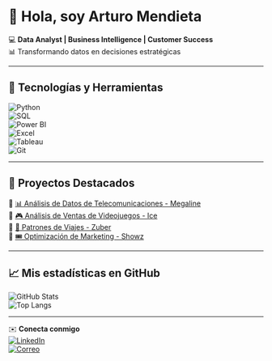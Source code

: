 
<!--
**artiie5/artiie5** is a ✨ _special_ ✨ repository because its `README.md` (this file) appears on your GitHub profile. -->

# 👋 Hola, soy Arturo Mendieta  

💻 **Data Analyst | Business Intelligence | Customer Success**  
📊 Transformando datos en decisiones estratégicas  

---

## 🚀 Tecnologías y Herramientas  
![Python](https://img.shields.io/badge/Python-3776AB?logo=python&logoColor=white)  
![SQL](https://img.shields.io/badge/SQL-4479A1?logo=postgresql&logoColor=white)  
![Power BI](https://img.shields.io/badge/Power%20BI-F2C811?logo=power-bi&logoColor=black)  
![Excel](https://img.shields.io/badge/Excel-217346?logo=microsoft-excel&logoColor=white)  
![Tableau](https://img.shields.io/badge/Tableau-E97627?logo=tableau&logoColor=white)  
![Git](https://img.shields.io/badge/Git-F05032?logo=git&logoColor=white)  

---

## 📂 Proyectos Destacados  
🔹 [📊 Análisis de Datos de Telecomunicaciones - Megaline](https://github.com/artiie5/proyecto-megaline)  
🔹 [🎮 Análisis de Ventas de Videojuegos - Ice](https://github.com/artiie5/proyecto-ice)  
🔹 [🚕 Patrones de Viajes - Zuber](https://github.com/artiie5/proyecto-zuber)  
🔹 [🎟️ Optimización de Marketing - Showz](https://github.com/artiie5/proyecto-showz)  

---

## 📈 Mis estadísticas en GitHub  
![GitHub Stats](https://github-readme-stats.vercel.app/api?username=artiie5&show_icons=true&theme=tokyonight)  
![Top Langs](https://github-readme-stats.vercel.app/api/top-langs/?username=artiie5&layout=compact&theme=tokyonight)  

---

✉️ **Conecta conmigo**  
[![LinkedIn](https://img.shields.io/badge/LinkedIn-0A66C2?logo=linkedin&logoColor=white)](https://linkedin.com/in/arturo-mendieta)  
[![Correo](https://img.shields.io/badge/Email-D14836?logo=gmail&logoColor=white)](artiiemendieta@gmail.com)  
